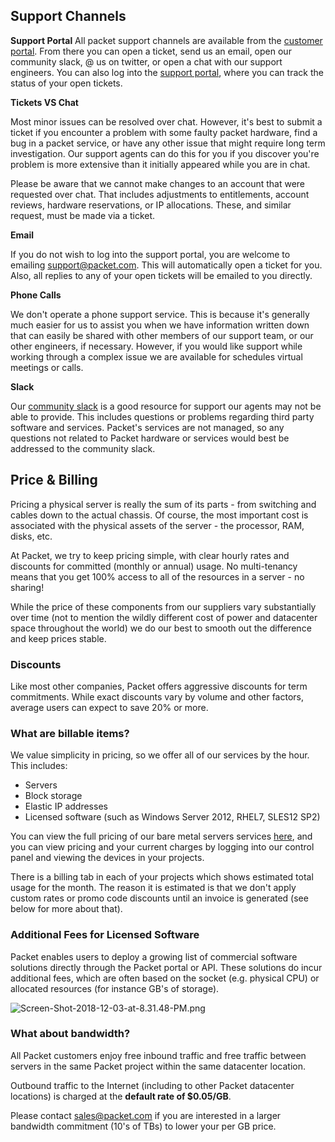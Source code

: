 <!--<meta>
{
    "title":"Overview",
    "description":"Learn more about Sales, Support, and Accounts at Packet",
    "date": "09/20/2019",
    "tag":["Sales", "Support", "Accounts"]
}
</meta>-->

## Support Channels

**Support Portal**
All packet support channels are available from the [customer portal](https://app.packet.net/support). From there you can open a ticket, send us an email, open our community slack, @ us on twitter, or open a chat with our support engineers. You can also log into the [support portal](https://support.packet.com), where you can track the status of your open tickets.

**Tickets VS Chat**

Most minor issues can be resolved over chat. However, it's best to submit a ticket if you encounter a problem with some faulty packet hardware, find a bug in a packet service, or have any other issue that might require long term investigation. Our support agents can do this for you if you discover you're problem is more extensive than it initially appeared while you are in chat.

Please be aware that we cannot make changes to an account that were requested over chat. That includes adjustments to entitlements, account reviews, hardware reservations, or IP allocations. These, and similar request, must be made via a ticket.

**Email**

If you do not wish to log into the support portal, you are welcome to emailing support@packet.com. This will automatically open a ticket for you. Also, all replies to any of your open tickets will be emailed to you directly.

**Phone Calls**

We don't operate a phone support service. This is because it's generally much easier for us to assist you when we have information written down that can easily be shared with other members of our support team, or our other engineers, if necessary. However, if you would like support while working through a complex issue we are available for schedules virtual meetings or calls.

**Slack**

Our [community slack](https://slack.packet.com) is a good resource for support our agents may not be able to provide. This includes questions or problems regarding third party software and services. Packet's services are not managed, so any questions not related to Packet hardware or services would best be addressed to the community slack.

## Price & Billing

Pricing a physical server is really the sum of its parts - from switching and cables down to the actual chassis.  Of course, the most important cost is associated with the physical assets of the server - the processor, RAM, disks, etc.  

At Packet, we try to keep pricing simple, with clear hourly rates and discounts for committed \(monthly or annual\) usage. No multi-tenancy means that you get 100% access to all of the resources in a server - no sharing!  

While the price of these components from our suppliers vary substantially over time \(not to mention the wildly different cost of power and datacenter space throughout the world\) we do our best to smooth out the difference and keep prices stable.

### Discounts

Like most other companies, Packet offers aggressive discounts for term commitments.  While exact discounts vary by volume and other factors, average users can expect to save 20% or more.  

### What are billable items?

We value simplicity in pricing, so we offer all of our services by the hour.  This includes:

* Servers
* Block storage
* Elastic IP addresses
* Licensed software \(such as Windows Server 2012, RHEL7, SLES12 SP2\)

You can view the full pricing of our bare metal servers services [here](https://www.packet.com/bare-metal/), and you can view pricing and your current charges by logging into our control panel and viewing the devices in your projects.  

There is a billing tab in each of your projects which shows estimated total usage for the month. The reason it is estimated is that we don't apply custom rates or promo code discounts until an invoice is generated \(see below for more about that\).

### Additional Fees for Licensed Software

Packet enables users to deploy a growing list of commercial software solutions directly through the Packet portal or API.  These solutions do incur additional fees, which are often based on the socket \(e.g. physical CPU\) or allocated resources \(for instance GB's of storage\).    

![Screen-Shot-2018-12-03-at-8.31.48-PM.png](https://support.packet.com/file.php/local/303905WCCXWAGDARANNMD0/Screen-Shot-2018-12-03-at-8.31.48-PM.png)

### What about bandwidth?

All Packet customers enjoy free inbound traffic and free traffic between servers in the same Packet project within the same datacenter location.

Outbound traffic to the Internet \(including to other Packet datacenter locations\) is charged at the **default rate of $0.05/GB**.   

Please contact [sales@packet.com](mailto:sales@packet.com) if you are interested in a larger bandwidth commitment \(10's of TBs\) to lower your per GB price.
